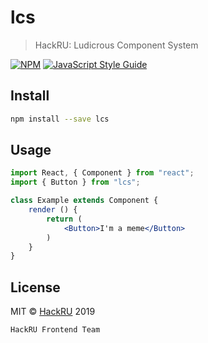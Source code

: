 # lcs

> HackRU: Ludicrous Component System

[![NPM](https://img.shields.io/npm/v/lcs.svg)](https://www.npmjs.com/package/lcs) [![JavaScript Style Guide](https://img.shields.io/badge/code_style-standard-brightgreen.svg)](https://standardjs.com)

## Install

```bash
npm install --save lcs
```

## Usage

```jsx
import React, { Component } from "react";
import { Button } from "lcs";

class Example extends Component {
    render () {
        return (
            <Button>I'm a meme</Button>
        )
    }
}
```

## License

MIT © [HackRU](https://github.com/hackru) 2019

`HackRU Frontend Team`